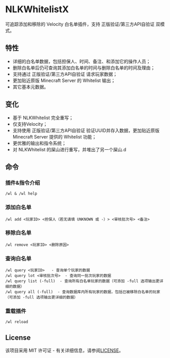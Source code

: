 # NLKWhitelistX

可追踪添加和移除的 Velocity 白名单插件，支持 正版验证/第三方API自验证 双模式。

## 特性

* 详细的白名单数据，包括担保人、时间、备注、和添加它的操作人员；
* 删除白名单后仍可查询其添加白名单的时间与删除白名单的时间及理由；
* 支持通过 正版验证/第三方API自验证 请求玩家数据；
* 更加贴近原版 Minecraft Server 的 Whitelist 输出；
* 其它基本元数据。

## 变化

* 基于 NLKWhitelist 完全重写；
* 仅支持Velocity；
* 支持使用 正版验证/第三方API自验证 验证UUID并存入数据，更加贴近原版 Minecraft Server 提供的 Whitelist 功能；
* 更优雅的输出和指令系统；
* 对 NLKWhitelist 的屎山进行重写，并堆出了另一个屎山.d

## 命令

### 插件&指令介绍

```
/wl & /wl help
```

### 添加白名单

```
/wl add <玩家ID> <担保人（若无请填 UNKNOWN 或 -）> <审核批次号> <备注>
```

### 移除白名单

```
/wl remove <玩家ID> <删除原因>
```

### 查询白名单

```
/wl query <玩家ID>   - 查询单个玩家的数据
/wl query lot <审核批次号>  - 查询同一批次玩家的数据
/wl query list (-full)  - 查询所有白名单玩家的数据（可添加 -full 选项输出更详细的数据）
/wl query all (-full)  - 查询数据库内所有玩家的数据，包括已被移除白名单的玩家（可添加 -full 选项输出更详细的数据）
```

### 重载插件

```
/wl reload
```

## License
该项目采用 MIT 许可证 - 有关详细信息，请参阅[LICENSE](LICENSE)。

